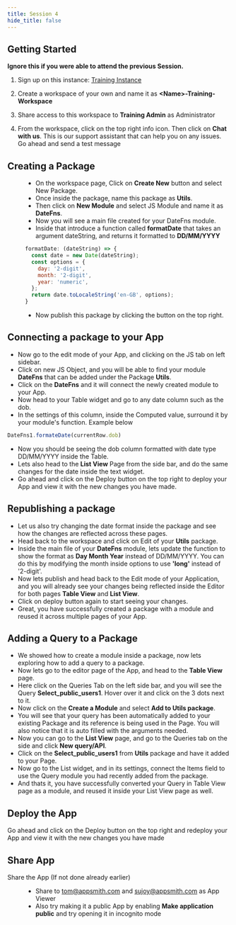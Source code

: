 ```yaml
---
title: Session 4
hide_title: false
---
```


<!-- vale off -->

## Getting Started 

**Ignore this if you were able to attend the previous Session.**

1. Sign up on this instance: [Training Instance](https://training.app.appsmith.com/user/signup)

2. Create a workspace of your own and name it as **\<Name\>-Training-Workspace**

3. Share access to this workspace to **Training Admin** as Administrator

4. From the workspace, click on the top right info icon. Then click on **Chat with us**. This is our support assistant that can help you on any issues. Go ahead and send a test message

##  Creating a Package

<dd>

* On the workspace page, Click on **Create New** button and select New Package.
* Once inside the package, name this package as **Utils**.
* Then click on **New Module** and select JS Module and name it as **DateFns**.
* Now you will see a main file created for your DateFns module.
* Inside that introduce a function called **formatDate** that takes an argument dateString, and returns it formatted to **DD/MM/YYYY**
```jsx
formatDate: (dateString) => {
  const date = new Date(dateString);
  const options = {
    day: '2-digit',
    month: '2-digit',
    year: 'numeric',
  };
  return date.toLocaleString('en-GB', options);
}
```
* Now publish this package by clicking the button on the top right.

</dd>

## Connecting a package to your App

* Now go to the edit mode of your App, and clicking on the JS tab on left sidebar.
* Click on new JS Object, and you will be able to find your module **DateFns** that can be added under the Package **Utils**.
* Click on the **DateFns** and it will connect the newly created module to your App.
* Now head to your Table widget and go to any date column such as the dob.
* In the settings of this column, inside the Computed value, surround it by your module's function.
Example below
```jsx
DateFns1.formateDate(currentRow.dob)
```
* Now you should be seeing the dob column formatted with date type DD/MM/YYYY inside the Table.
* Lets also head to the **List View** Page from the side bar, and do the same changes for the date inside the text widget.
* Go ahead and click on the Deploy button on the top right to deploy your App and view it with the new changes you have made.

## Republishing a package

* Let us also try changing the date format inside the package and see how the changes are reflected across these pages.
* Head back to the workspace and click on Edit of your **Utils** package.
* Inside the main file of your **DateFns** module, lets update the function to show the format as **Day Month Year** instead of DD/MM/YYYY. You can do this by modifying the month inside options to use **'long'** instead of '2-digit'.
* Now lets publish and head back to the Edit mode of your Application, and you will already see your changes being reflected inside the Editor for both pages **Table View** and **List View**.
* Click on deploy button again to start seeing your changes.
* Great, you have successfully created a package with a module and reused it across multiple pages of your App.

## Adding a Query to a Package

* We showed how to create a module inside a package, now lets exploring how to add a query to a package.
* Now lets go to the editor page of the App, and head to the **Table View** page.
* Here click on the Queries Tab on the left side bar, and you will see the Query **Select_public_users1**. Hover over it and click on the 3 dots next to it.
* Now click on the **Create a Module** and select **Add to Utils package**.
* You will see that your query has been automatically added to your existing Package and its reference is being used in the Page. You will also notice that it is auto filled with the arguments needed.
* Now you can go to the **List View** page, and go to the Queries tab on the side and click **New query/API**.
* Click on the **Select_public_users1** from **Utils** package and have it added to your Page.
* Now go to the List widget, and in its settings, connect the Items field to use the Query module you had recently added from the package.
* And thats it, you have successfully converted your Query in Table View page as a module, and reused it inside your List View page as well.

## Deploy the App
Go ahead and click on the Deploy button on the top right and redeploy your App and view it with the new changes you have made

## Share App 
Share the App (If not done already earlier)
<dd>

- Share to [tom@appsmith.com](mailto:tom@appsmith.com) and [sujoy@appsmith.com](mailto:sujoy@appsmith.com) as App Viewer
- Also try making it a public App by enabling **Make application public** and try opening it in incognito mode 

</dd>